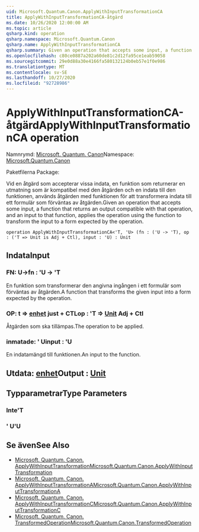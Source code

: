 ```yaml
---
uid: Microsoft.Quantum.Canon.ApplyWithInputTransformationCA
title: ApplyWithInputTransformationCA-åtgärd
ms.date: 10/26/2020 12:00:00 AM
ms.topic: article
qsharp.kind: operation
qsharp.namespace: Microsoft.Quantum.Canon
qsharp.name: ApplyWithInputTransformationCA
qsharp.summary: Given an operation that accepts some input, a function that returns an output compatible with that operation, and an input to that function, applies the operation using the function to transform the input to a form expected by the operation.
ms.openlocfilehash: c80ce0887a202a60de81c2d12fa95ce1eab59058
ms.sourcegitcommit: 29e0d88a30e4166fa580132124b0eb57e1f0e986
ms.translationtype: MT
ms.contentlocale: sv-SE
ms.lasthandoff: 10/27/2020
ms.locfileid: "92728986"
---
```

# <a name="applywithinputtransformationca-operation"></a><span data-ttu-id="0c7fc-102">ApplyWithInputTransformationCA-åtgärd</span><span class="sxs-lookup"><span data-stu-id="0c7fc-102">ApplyWithInputTransformationCA operation</span></span>

<span data-ttu-id="0c7fc-103">Namnrymd: [Microsoft. Quantum. Canon](xref:Microsoft.Quantum.Canon)</span><span class="sxs-lookup"><span data-stu-id="0c7fc-103">Namespace: [Microsoft.Quantum.Canon](xref:Microsoft.Quantum.Canon)</span></span>

<span data-ttu-id="0c7fc-104">Paketfilerna [](https://nuget.org/packages/)</span><span class="sxs-lookup"><span data-stu-id="0c7fc-104">Package: [](https://nuget.org/packages/)</span></span>


<span data-ttu-id="0c7fc-105">Vid en åtgärd som accepterar vissa indata, en funktion som returnerar en utmatning som är kompatibel med den åtgärden och en indata till den funktionen, används åtgärden med funktionen för att transformera indata till ett formulär som förväntas av åtgärden.</span><span class="sxs-lookup"><span data-stu-id="0c7fc-105">Given an operation that accepts some input, a function that returns an output compatible with that operation, and an input to that function, applies the operation using the function to transform the input to a form expected by the operation.</span></span>

```qsharp
operation ApplyWithInputTransformationCA<'T, 'U> (fn : ('U -> 'T), op : ('T => Unit is Adj + Ctl), input : 'U) : Unit
```


## <a name="input"></a><span data-ttu-id="0c7fc-106">Indata</span><span class="sxs-lookup"><span data-stu-id="0c7fc-106">Input</span></span>

### <a name="fn--u---t"></a><span data-ttu-id="0c7fc-107">FN: U-></span><span class="sxs-lookup"><span data-stu-id="0c7fc-107">fn : 'U -> 'T</span></span>

<span data-ttu-id="0c7fc-108">En funktion som transformerar den angivna ingången i ett formulär som förväntas av åtgärden.</span><span class="sxs-lookup"><span data-stu-id="0c7fc-108">A function that transforms the given input into a form expected by the operation.</span></span>


### <a name="op--t--unit-adj--ctl"></a><span data-ttu-id="0c7fc-109">OP: t => [enhet](xref:microsoft.quantum.lang-ref.unit) just + CTL</span><span class="sxs-lookup"><span data-stu-id="0c7fc-109">op : 'T => [Unit](xref:microsoft.quantum.lang-ref.unit) Adj + Ctl</span></span>

<span data-ttu-id="0c7fc-110">Åtgärden som ska tillämpas.</span><span class="sxs-lookup"><span data-stu-id="0c7fc-110">The operation to be applied.</span></span>


### <a name="input--u"></a><span data-ttu-id="0c7fc-111">inmatade: ' U</span><span class="sxs-lookup"><span data-stu-id="0c7fc-111">input : 'U</span></span>

<span data-ttu-id="0c7fc-112">En indatamängd till funktionen.</span><span class="sxs-lookup"><span data-stu-id="0c7fc-112">An input to the function.</span></span>



## <a name="output--unit"></a><span data-ttu-id="0c7fc-113">Utdata: [enhet](xref:microsoft.quantum.lang-ref.unit)</span><span class="sxs-lookup"><span data-stu-id="0c7fc-113">Output : [Unit](xref:microsoft.quantum.lang-ref.unit)</span></span>



## <a name="type-parameters"></a><span data-ttu-id="0c7fc-114">Typparametrar</span><span class="sxs-lookup"><span data-stu-id="0c7fc-114">Type Parameters</span></span>

### <a name="t"></a><span data-ttu-id="0c7fc-115">Inte</span><span class="sxs-lookup"><span data-stu-id="0c7fc-115">'T</span></span>


### <a name="u"></a><span data-ttu-id="0c7fc-116">' U</span><span class="sxs-lookup"><span data-stu-id="0c7fc-116">'U</span></span>



## <a name="see-also"></a><span data-ttu-id="0c7fc-117">Se även</span><span class="sxs-lookup"><span data-stu-id="0c7fc-117">See Also</span></span>

- [<span data-ttu-id="0c7fc-118">Microsoft. Quantum. Canon. ApplyWithInputTransformation</span><span class="sxs-lookup"><span data-stu-id="0c7fc-118">Microsoft.Quantum.Canon.ApplyWithInputTransformation</span></span>](xref:Microsoft.Quantum.Canon.ApplyWithInputTransformation)
- [<span data-ttu-id="0c7fc-119">Microsoft. Quantum. Canon. ApplyWithInputTransformationA</span><span class="sxs-lookup"><span data-stu-id="0c7fc-119">Microsoft.Quantum.Canon.ApplyWithInputTransformationA</span></span>](xref:Microsoft.Quantum.Canon.ApplyWithInputTransformationA)
- [<span data-ttu-id="0c7fc-120">Microsoft. Quantum. Canon. ApplyWithInputTransformationC</span><span class="sxs-lookup"><span data-stu-id="0c7fc-120">Microsoft.Quantum.Canon.ApplyWithInputTransformationC</span></span>](xref:Microsoft.Quantum.Canon.ApplyWithInputTransformationC)
- [<span data-ttu-id="0c7fc-121">Microsoft. Quantum. Canon. TransformedOperation</span><span class="sxs-lookup"><span data-stu-id="0c7fc-121">Microsoft.Quantum.Canon.TransformedOperation</span></span>](xref:Microsoft.Quantum.Canon.TransformedOperation)